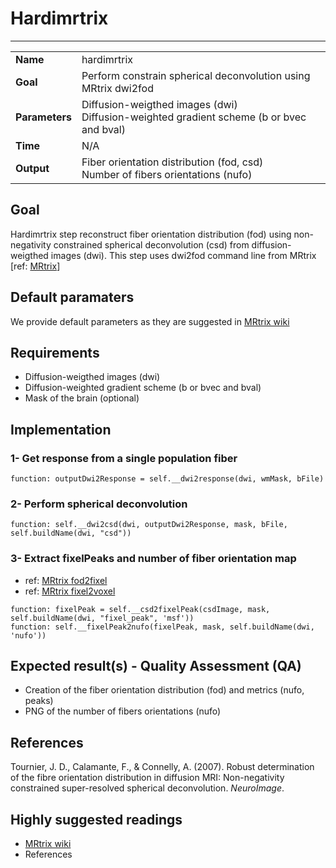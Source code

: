 # Hardimrtrix
---

|                |                                                       |
|----------------|-------------------------------------------------------|
|**Name**        | hardimrtrix                                    |
|**Goal**        | Perform constrain spherical deconvolution using MRtrix dwi2fod |
|**Parameters**  | Diffusion-weigthed images (dwi) <br> Diffusion-weighted gradient scheme (b or bvec and bval)|
|**Time**        | N/A        |
|**Output**      | Fiber orientation distribution (fod, csd) <br> Number of fibers orientations (nufo) <br> |

## Goal

Hardimrtrix step reconstruct fiber orientation distribution (fod) using non-negativity constrained spherical deconvolution (csd) from diffusion-weigthed images (dwi). This step uses dwi2fod command line from MRtrix [ref: <a href="https://github.com/MRtrix3/mrtrix3/wiki/dwi2fod" target="_blank">MRtrix</a>]

## Default paramaters

We provide default parameters as they are suggested in <a href="https://github.com/MRtrix3/mrtrix3/wiki/dwi2fod" target="_blank">MRtrix wiki</a>

## Requirements

- Diffusion-weigthed images (dwi)
- Diffusion-weighted gradient scheme (b or bvec and bval)
- Mask of the brain (optional)

## Implementation

### 1- Get response from a single population fiber

```{.python}
function: outputDwi2Response = self.__dwi2response(dwi, wmMask, bFile)
```

### 2- Perform spherical deconvolution

```{.python}
function: self.__dwi2csd(dwi, outputDwi2Response, mask, bFile, self.buildName(dwi, "csd"))
```

### 3- Extract fixelPeaks and number of fiber orientation map 
- ref: <a href="https://github.com/MRtrix3/mrtrix3/wiki/fod2fixel" target="_blank">MRtrix fod2fixel</a>
- ref: <a href="https://github.com/MRtrix3/mrtrix3/wiki/fixel2voxel" target="_blank">MRtrix fixel2voxel</a>

```{.python}
function: fixelPeak = self.__csd2fixelPeak(csdImage, mask, self.buildName(dwi, "fixel_peak", 'msf'))
function: self.__fixelPeak2nufo(fixelPeak, mask, self.buildName(dwi, 'nufo'))
```

## Expected result(s) - Quality Assessment (QA)

- Creation of the fiber orientation distribution (fod) and metrics (nufo, peaks)
- PNG of the number of fibers orientations (nufo)

## References

Tournier, J. D., Calamante, F., & Connelly, A. (2007). Robust determination of the fibre orientation distribution in diffusion MRI: Non-negativity constrained super-resolved spherical deconvolution. *NeuroImage*.

## Highly suggested readings

- <a href="https://github.com/MRtrix3/mrtrix3/wiki/dwi2fod" target="_blank">MRtrix wiki</a>
- References
